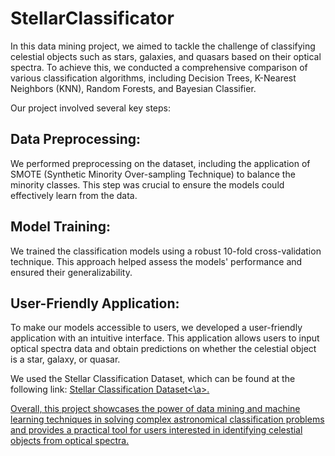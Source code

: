 # StellarClassificator
In this data mining project, we aimed to tackle the challenge of classifying celestial objects such as stars, galaxies, and quasars based on their optical spectra. To achieve this, we conducted a comprehensive comparison of various classification algorithms, including Decision Trees, K-Nearest Neighbors (KNN), Random Forests, and Bayesian Classifier.

Our project involved several key steps:

## Data Preprocessing: 
We performed preprocessing on the dataset, including the application of SMOTE (Synthetic Minority Over-sampling Technique) to balance the minority classes. This step was crucial to ensure the models could effectively learn from the data.

## Model Training: 
We trained the classification models using a robust 10-fold cross-validation technique. This approach helped assess the models' performance and ensured their generalizability.

## User-Friendly Application: 
To make our models accessible to users, we developed a user-friendly application with an intuitive interface. This application allows users to input optical spectra data and obtain predictions on whether the celestial object is a star, galaxy, or quasar.

We used the Stellar Classification Dataset, which can be found at the following link: <a href="https://www.kaggle.com/datasets/fedesoriano/stellar-classification-dataset-sdss17/data">Stellar Classification Dataset<\a>.

Overall, this project showcases the power of data mining and machine learning techniques in solving complex astronomical classification problems and provides a practical tool for users interested in identifying celestial objects from optical spectra.
